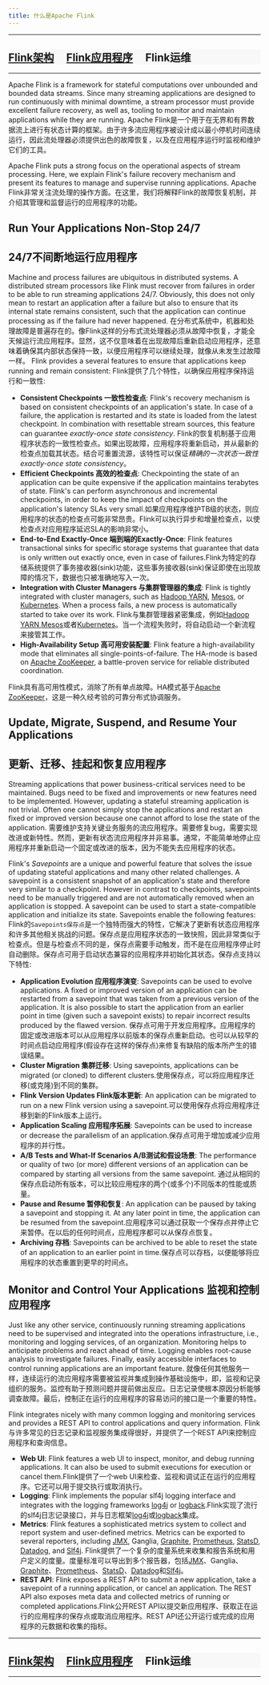 ```yaml
---
title: 什么是Apache Flink
---
```


<hr/>
<div class="row">
  <div class="col-sm-12" style="background-color: #f8f8f8;">
    <h2>
      <a href="{{ site.baseurl }}/flink-architecture.html">Flink架构</a> &nbsp;
      <span class="glyphicon glyphicon-chevron-right"></span> &nbsp;
      <a href="{{ site.baseurl }}/flink-applications.html">Flink应用程序</a> &nbsp;
      <span class="glyphicon glyphicon-chevron-right"></span> &nbsp;
      Flink运维
    </h2>
  </div>
</div>
<hr/>

Apache Flink is a framework for stateful computations over unbounded and bounded data streams. Since many streaming applications are designed to run continuously with minimal downtime, a stream processor must provide excellent failure recovery, as well as, tooling to monitor and maintain applications while they are running.
Apache Flink是一个用于在无界和有界数据流上进行有状态计算的框架。由于许多流应用程序被设计成以最小停机时间连续运行，因此流处理器必须提供出色的故障恢复，以及在应用程序运行时监视和维护它们的工具。

Apache Flink puts a strong focus on the operational aspects of stream processing. Here, we explain Flink's failure recovery mechanism and present its features to manage and supervise running applications.
Apache Flink非常关注流处理的操作方面。在这里，我们将解释Flink的故障恢复机制，并介绍其管理和监督运行的应用程序的功能。
## Run Your Applications Non-Stop 24/7
## 24/7不间断地运行应用程序
Machine and process failures are ubiquitous in distributed systems. A distributed stream processors like Flink must recover from failures in order to be able to run streaming applications 24/7. Obviously, this does not only mean to restart an application after a failure but also to ensure that its internal state remains consistent, such that the application can continue processing as if the failure had never happened.
在分布式系统中，机器和处理故障是普遍存在的。像Flink这样的分布式流处理器必须从故障中恢复，才能全天候运行流应用程序。显然，这不仅意味着在出现故障后重新启动应用程序，还意味着确保其内部状态保持一致，以便应用程序可以继续处理，就像从未发生过故障一样。
Flink provides a several features to ensure that applications keep running and remain consistent:
Flink提供了几个特性，以确保应用程序保持运行和一致性:

* **Consistent Checkpoints 一致性检查点**: Flink's recovery mechanism is based on consistent checkpoints of an application's state. In case of a failure, the application is restarted and its state is loaded from the latest checkpoint. In combination with resettable stream sources, this feature can guarantee *exactly-once state consistency*. Flink的恢复机制基于应用程序状态的一致性检查点。如果出现故障，应用程序将重新启动，并从最新的检查点加载其状态。结合可重置流源，该特性可以保证*精确的一次状态一致性 exactly-once state consistency*。
* **Efficient Checkpoints 高效的检查点**: Checkpointing the state of an application can be quite expensive if the application maintains terabytes of state. Flink's can perform asynchronous and incremental checkpoints, in order to keep the impact of checkpoints on the application's latency SLAs very small.如果应用程序维护TB级的状态，则应用程序的状态的检查点可能非常昂贵。Flink可以执行异步和增量检查点，以使检查点对应用程序延迟SLA的影响非常小。
* **End-to-End Exactly-Once 端到端的Exactly-Once**: Flink features transactional sinks for specific storage systems that guarantee that data is only written out exactly once, even in case of failures.Flink为特定的存储系统提供了事务接收器(sink)功能，这些事务接收器(sink)保证即使在出现故障的情况下，数据也只被准确地写入一次。
* **Integration with Cluster Managers 与集群管理器的集成**: Flink is tightly integrated with cluster managers, such as [Hadoop YARN](https://hadoop.apache.org), [Mesos](https://mesos.apache.org), or [Kubernetes](https://kubernetes.io). When a process fails, a new process is automatically started to take over its work. Flink与集群管理器紧密集成，例如[Hadoop YARN](https://hadoop.apache.org),[Mesos](https://mesos.apache.org)或者[Kubernetes](https://kubernetes.io)。当一个流程失败时，将自动启动一个新流程来接管其工作。
* **High-Availability Setup 高可用安装配置**: Flink feature a high-availability mode that eliminates all single-points-of-failure. The HA-mode is based on [Apache ZooKeeper](https://zookeeper.apache.org), a battle-proven service for reliable distributed coordination.

Flink具有高可用性模式，消除了所有单点故障。HA模式基于[Apache ZooKeeper](https://zookeeper.apache.org)，这是一种久经考验的可靠分布式协调服务。

## Update, Migrate, Suspend, and Resume Your Applications
## 更新、迁移、挂起和恢复应用程序
Streaming applications that power business-critical services need to be maintained. Bugs need to be fixed and improvements or new features need to be implemented. However, updating a stateful streaming application is not trivial. Often one cannot simply stop the applications and restart an fixed or improved version because one cannot afford to lose the state of the application.
需要维护支持关键业务服务的流应用程序。需要修复bug，需要实现改进或新特性。然而，更新有状态流应用程序并非易事。通常，不能简单地停止应用程序并重新启动一个固定或改进的版本，因为不能失去应用程序的状态。

Flink's *Savepoints* are a unique and powerful feature that solves the issue of updating stateful applications and many other related challenges. A savepoint is a consistent snapshot of an application's state and therefore very similar to a checkpoint. However in contrast to checkpoints, savepoints need to be manually triggered and are not automatically removed when an application is stopped. A savepoint can be used to start a state-compatible application and initialize its state. Savepoints enable the following features:
Flink的`Savepoints保存点`是一个独特而强大的特性，它解决了更新有状态应用程序和许多其他相关挑战的问题。保存点是应用程序状态的一致快照，因此非常类似于检查点。但是与检查点不同的是，保存点需要手动触发，而不是在应用程序停止时自动删除。保存点可用于启动状态兼容的应用程序并初始化其状态。保存点支持以下特性:

* **Application Evolution 应用程序演变**: Savepoints can be used to evolve applications. A fixed or improved version of an application can be restarted from a savepoint that was taken from a previous version of the application. It is also possible to start the application from an earlier point in time (given such a savepoint exists) to repair incorrect results produced by the flawed version.
保存点可用于开发应用程序。应用程序的固定或改进版本可以从应用程序以前版本的保存点重新启动。也可以从较早的时间点启动应用程序(假设存在这样的保存点)来修复有缺陷的版本所产生的错误结果。
* **Cluster Migration 集群迁移**: Using savepoints, applications can be migrated (or cloned) to different clusters.使用保存点，可以将应用程序迁移(或克隆)到不同的集群。
* **Flink Version Updates Flink版本更新**: An application can be migrated to run on a new Flink version using a savepoint.可以使用保存点将应用程序迁移到新的Flink版本上运行。
* **Application Scaling 应用程序拓展**: Savepoints can be used to increase or decrease the parallelism of an application.保存点可用于增加或减少应用程序的并行性。
* **A/B Tests and What-If Scenarios A/B测试和假设场景**: The performance or quality of two (or more) different versions of an application can be compared by starting all versions from the same savepoint. 通过从相同的保存点启动所有版本，可以比较应用程序的两个(或多个)不同版本的性能或质量。
* **Pause and Resume 暂停和恢复**: An application can be paused by taking a savepoint and stopping it. At any later point in time, the application can be resumed from the savepoint.应用程序可以通过获取一个保存点并停止它来暂停。在以后的任何时间点，应用程序都可以从保存点恢复。
* **Archiving 存档**: Savepoints can be archived to be able to reset the state of an application to an earlier point in time.保存点可以存档，以便能够将应用程序的状态重置到更早的时间点。

## Monitor and Control Your Applications 监视和控制应用程序

Just like any other service, continuously running streaming applications need to be supervised and integrated into the operations infrastructure, i.e., monitoring and logging services, of an organization. Monitoring helps to anticipate problems and react ahead of time. Logging enables root-cause analysis to investigate failures. Finally, easily accessible interfaces to control running applications are an important feature.
就像任何其他服务一样，连续运行的流应用程序需要被监视并集成到操作基础设施中，即，监视和记录组织的服务。监控有助于预测问题并提前做出反应。日志记录使根本原因分析能够调查故障。最后，控制正在运行的应用程序的容易访问的接口是一个重要的特性。

Flink integrates nicely with many common logging and monitoring services and provides a REST API to control applications and query information.
Flink与许多常见的日志记录和监视服务集成得很好，并提供了一个REST API来控制应用程序和查询信息。

* **Web UI**: Flink features a web UI to inspect, monitor, and debug running applications. It can also be used to submit executions for execution or cancel them.Flink提供了一个web UI来检查、监视和调试正在运行的应用程序。它还可以用于提交执行或取消执行。
* **Logging**: Flink implements the popular slf4j logging interface and integrates with the logging frameworks [log4j](https://logging.apache.org/log4j/2.x/) or [logback](https://logback.qos.ch/).Flink实现了流行的slf4j日志记录接口，并与日志框架[log4j](https://logging.apache.org/log4j/2.x/)或[logback](https://logback.qos.ch/)集成。
* **Metrics**: Flink features a sophisticated metrics system to collect and report system and user-defined metrics. Metrics can be exported to several reporters, including [JMX](https://en.wikipedia.org/wiki/Java_Management_Extensions), Ganglia, [Graphite](https://graphiteapp.org/), [Prometheus](https://prometheus.io/), [StatsD](https://github.com/etsy/statsd), [Datadog](https://www.datadoghq.com/), and [Slf4j](https://www.slf4j.org/). Flink提供了一个复杂的度量系统来收集和报告系统和用户定义的度量。度量标准可以导出到多个报告器，包括[JMX](https://en.wikipedia.org/wiki/Java_Management_Extensions)、Ganglia、[Graphite](https://graphiteapp.org/)、[Prometheus](https://prometheus.io/)、[StatsD](https://github.com/etsy/statsd)、[Datadog](https://www.datadoghq.com/)和[Slf4j](https://www.slf4j.org/)。
* **REST API**: Flink exposes a REST API to submit a new application, take a savepoint of a running application, or cancel an application. The REST API also exposes meta data and collected metrics of running or completed applications.Flink公开REST API以提交新应用程序、获取正在运行的应用程序的保存点或取消应用程序。REST API还公开运行或完成的应用程序的元数据和收集的指标。

<hr/>
<div class="row">
  <div class="col-sm-12" style="background-color: #f8f8f8;">
    <h2>
      <a href="{{ site.baseurl }}/flink-architecture.html">Flink架构</a> &nbsp;
      <span class="glyphicon glyphicon-chevron-right"></span> &nbsp;
      <a href="{{ site.baseurl }}/flink-applications.html">Flink应用程序</a> &nbsp;
      <span class="glyphicon glyphicon-chevron-right"></span> &nbsp;
      Flink运维
    </h2>
  </div>
</div>
<hr/>
